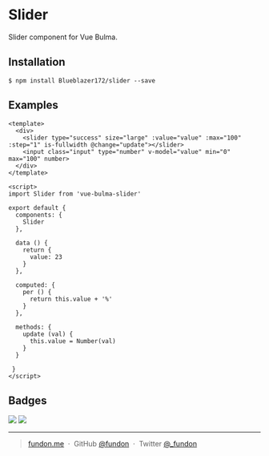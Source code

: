 # Slider

Slider component for Vue Bulma.


## Installation

```
$ npm install Blueblazer172/slider --save
```


## Examples

```vue
<template>
  <div>
    <slider type="success" size="large" :value="value" :max="100" :step="1" is-fullwidth @change="update"></slider>
    <input class="input" type="number" v-model="value" min="0" max="100" number>
  </div>
</template>

<script>
import Slider from 'vue-bulma-slider'

export default {
  components: {
    Slider
  },

  data () {
    return {
      value: 23
    }
  },

  computed: {
    per () {
      return this.value + '%'
    }
  },

  methods: {
    update (val) {
      this.value = Number(val)
    }
  }

 }
</script>
```


## Badges

![](https://img.shields.io/badge/license-MIT-blue.svg)
![](https://img.shields.io/badge/status-stable-green.svg)

---

> [fundon.me](https://fundon.me) &nbsp;&middot;&nbsp;
> GitHub [@fundon](https://github.com/fundon) &nbsp;&middot;&nbsp;
> Twitter [@_fundon](https://twitter.com/_fundon)
